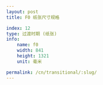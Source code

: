 ```yaml
---
layout: post
title: F0 纸张尺寸规格

index: 12
type: 过渡时期 (纸张)
info:
    name: f0
    width: 841
    height: 1321
    unit: 毫米

permalink: /cn/transitional/:slug/
---
```



